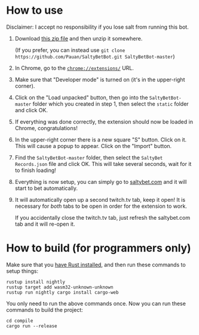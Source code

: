How to use
==========

Disclaimer: I accept no responsibility if you lose salt from running this bot.

1. Download [this zip file](https://github.com/Pauan/SaltyBetBot/archive/master.zip) and then unzip it somewhere.

   (If you prefer, you can instead use `git clone https://github.com/Pauan/SaltyBetBot.git SaltyBetBot-master`)

2. In Chrome, go to the [`chrome://extensions/`](chrome://extensions/) URL.

3. Make sure that "Developer mode" is turned on (it's in the upper-right corner).

4. Click on the "Load unpacked" button, then go into the `SaltyBetBot-master` folder which you created in step 1, then select the `static` folder and click OK.

5. If everything was done correctly, the extension should now be loaded in Chrome, congratulations!

6. In the upper-right corner there is a new square "S" button. Click on it. This will cause a popup to appear. Click on the "Import" button.

7. Find the `SaltyBetBot-master` folder, then select the `SaltyBet Records.json` file and click OK. This will take several seconds, wait for it to finish loading!

8. Everything is now setup, you can simply go to [saltybet.com](http://www.saltybet.com/) and it will start to bet automatically.

9. It will automatically open up a second twitch.tv tab, keep it open! It is necessary for *both* tabs to be open in order for the extension to work.

   If you accidentally close the twitch.tv tab, just refresh the saltybet.com tab and it will re-open it.

How to build (for programmers only)
===================================

Make sure that you [have Rust installed](https://www.rust-lang.org/en-US/install.html), and then run these commands to setup things:

```
rustup install nightly
rustup target add wasm32-unknown-unknown
rustup run nightly cargo install cargo-web
```

You only need to run the above commands once. Now you can run these commands to build the project:

```
cd compile
cargo run --release
```
